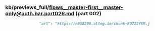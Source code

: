 ### kb/previews_full/flows__master-first__master-only@auth.har.part026.md (part 002)

```md
               "url": "https://n958200.alteg.io/chunk-KO722YSM.j
```

```

